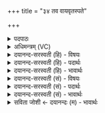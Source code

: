 +++
title = "३४ तव वायवृतस्पते"

+++
<details><summary>पदपाठः</summary>

त॑व। वा॒यो॒ऽइति॑ वायो। ऋ॒त॒स्प॒ते॒। ऋ॒त॒प॒त॒ऽइत्यृ॑तऽपते। त्वष्टुः॑। जा॒मा॒तः॒। अ॒द्भु॒त॒। अवा॑ꣳसि। आ। वृ॒णी॒म॒हे॒। ३४।
</details>

<details><summary>अधिमन्त्रम् (VC)</summary>

- वायुर्देवता
- आङ्गिरस ऋषिः
- निचृद्गायत्री
- षड्जः
</details>

<details><summary>दयानन्द-सरस्वती (हि) - विषयः</summary>

अब किसके तुल्य वायु को स्वीकार करें, इस विषय को अगले मन्त्र में कहा है ॥
</details>

<details><summary>दयानन्द-सरस्वती (हि) - पदार्थः</summary>

पदार्थान्वयभाषाः -  हे (ऋतस्पते) सत्य के रक्षक (जामातः) जमाई के तुल्य वर्त्तमान (अद्भुत) आश्चर्यरूप कर्म करनेवाले (वायो) बहुत बलयुक्त विद्वन् ! हम लोग जो (त्वष्टुः) विद्या से प्रकाशित (तव) आप के (अवांसि) रक्षा आदि कर्मों का (आ, वृणीमहे) स्वीकार करते हैं, उन का आप भी स्वीकार करो ॥३४ ॥
</details>

<details><summary>दयानन्द-सरस्वती (हि) - भावार्थः</summary>

भावार्थभाषाः -  जैसे जमाई उत्तम आश्चर्य गुणोंवाला, सत्य ईश्वर का सेवक हुआ स्वीकार के योग्य होता है, वैसे वायु भी स्वीकार करने योग्य है ॥३४ ॥
</details>

<details><summary>दयानन्द-सरस्वती (सं) - विषयः</summary>

अथ किंवद्वायुः स्वीकर्तव्य इत्याह ॥
</details>

<details><summary>दयानन्द-सरस्वती (सं) - पदार्थः</summary>

पदार्थान्वयभाषाः -  हे ऋतस्पते ! जामातरद्भुत वायो वयं यानि त्वष्टुस्तवाऽवांस्या वृणीमहे, तानि त्वमपि स्वीकुरु ॥३४ ॥
</details>

<details><summary>दयानन्द-सरस्वती (सं) - भावार्थः</summary>

भावार्थभाषाः -  यथा जामाताऽऽश्चर्यगुणाः सत्यसेवकः स्वीकर्त्तव्योऽस्ति, तथा वायुरपि वरणीयोऽस्ति ॥३४ ॥
</details>

<details><summary>सविता जोशी ← दयानन्दः (म) - भावार्थः</summary>

भावार्थभाषाः -  जामात जर उत्तम आश्चर्यकारक सत्य गुणांनी युक्त असून ईश्वरसेवक असेल तर स्वीकार करण्यायोग्य असतो तसा वायूही स्वीकार करण्यायोग्य असतो.
</details>